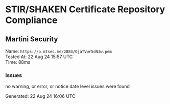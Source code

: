 # STIR/SHAKEN Certificate Repository Compliance

## Martini Security

Name: `https://p.mtsec.me/2884/OjaTVwr5dN3w.pem`\
Tested At: 22 Aug 24 15:57 UTC\
Time: 88ms

### Issues

no warning, or error, or notice date level issues were found

Generated: 22 Aug 24 16:06 UTC